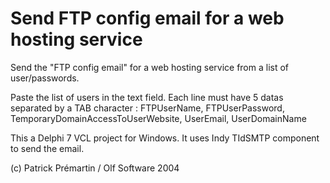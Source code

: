# Send FTP config email for a web hosting service

Send the "FTP config email" for a web hosting service from a list of user/passwords.

Paste the list of users in the text field. Each line must have 5 datas separated by a TAB character : FTPUserName, FTPUserPassword, TemporaryDomainAccessToUserWebsite, UserEmail, UserDomainName

This a Delphi 7 VCL project for Windows. It uses Indy TIdSMTP component to send the email.

(c) Patrick Prémartin / Olf Software 2004